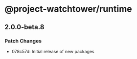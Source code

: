 # @project-watchtower/runtime

## 2.0.0-beta.8
### Patch Changes

- 078c57d: Initial release of new packages
